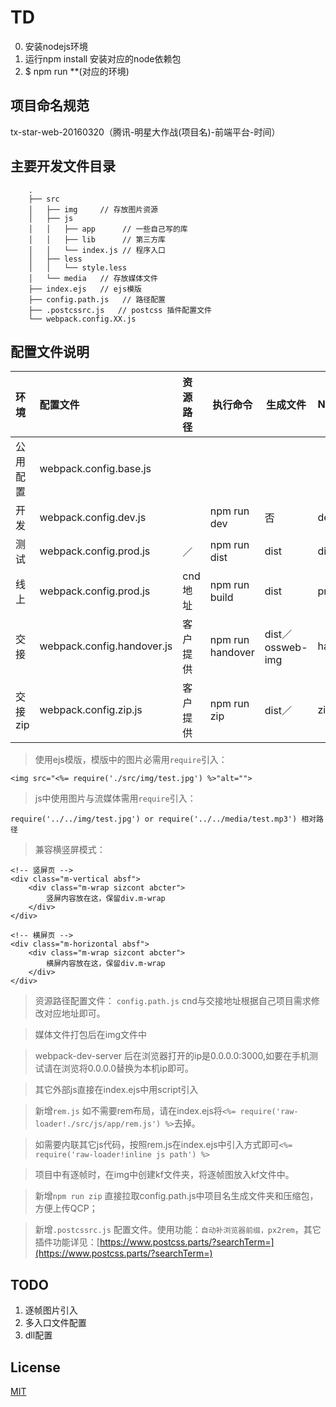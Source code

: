 # TD

0. 安装nodejs环境
1. 运行npm install 安装对应的node依赖包
2. $ npm run **(对应的环境)

## 项目命名规范

tx-star-web-20160320（腾讯-明星大作战(项目名)-前端平台-时间）

## 主要开发文件目录
```
	.
    ├── src
    │   ├── img     // 存放图片资源
    │   ├── js      
    │   │   ├── app      // 一些自己写的库
    │   │   ├── lib      // 第三方库
    │   │   └── index.js // 程序入口
    │   ├── less
    │   │   └── style.less
    │   └── media   // 存放媒体文件
    ├── index.ejs   // ejs模版
    ├── config.path.js   // 路径配置
    ├── .postcssrc.js   // postcss 插件配置文件
    └── webpack.config.XX.js

```
## 配置文件说明

| 环境              | 配置文件                     | 资源路径    | 执行命令               | 生成文件         | NODE_ENV |js、css是否压缩 |
| :--------------- | :------------------------- | :--------- | -------------------- | ---------------- |--------- |------------- |
| 公用配置           | webpack.config.base.js     |            |                      |                  |         |               |
| 开发              | webpack.config.dev.js      |            | npm run dev          | 否               |dev       |               |
| 测试              | webpack.config.prod.js     |  ／         | npm run dist        | dist             |dist      |是 (保留console.log)|
| 线上              | webpack.config.prod.js     |  cnd地址    | npm run build       | dist             |prod      |是              |
| 交接              | webpack.config.handover.js |  客户提供    | npm run handover    | dist／ossweb-img |handover  |否              |
| 交接zip           | webpack.config.zip.js      |  客户提供    | npm run zip         | dist／           |zip       |是              |


>  使用ejs模版，模版中的图片必需用`require`引入：

```
<img src="<%= require('./src/img/test.jpg') %>"alt="">

```

> js中使用图片与流媒体需用`require`引入：

```
require('../../img/test.jpg') or require('../../media/test.mp3') 相对路径

```

> 兼容横竖屏模式：

```
<!-- 竖屏页 -->
<div class="m-vertical absf">
    <div class="m-wrap sizcont abcter">
        竖屏内容放在这，保留div.m-wrap
    </div>
</div>

<!-- 横屏页 -->
<div class="m-horizontal absf">
    <div class="m-wrap sizcont abcter">
        横屏内容放在这，保留div.m-wrap
    </div>
</div>

```

> 资源路径配置文件： `config.path.js` cnd与交接地址根据自己项目需求修改对应地址即可。

 
> 媒体文件打包后在img文件中

> webpack-dev-server 后在浏览器打开的ip是0.0.0.0:3000,如要在手机测试请在浏览将0.0.0.0替换为本机ip即可。

> 其它外部js直接在index.ejs中用script引入 

> 新增`rem.js` 如不需要rem布局，请在index.ejs将`<%= require('raw-loader!./src/js/app/rem.js') %>`去掉。

> 如需要内联其它js代码，按照rem.js在index.ejs中引入方式即可`<%= require('raw-loader!inline js path') %>`

> 项目中有逐帧时，在img中创建kf文件夹，将逐帧图放入kf文件中。

> 新增`npm run zip` 直接拉取config.path.js中项目名生成文件夹和压缩包，方便上传QCP；

> 新增`.postcssrc.js` 配置文件。使用功能：`自动补浏览器前缀，px2rem`，其它插件功能详见：[https://www.postcss.parts/?searchTerm=](https://www.postcss.parts/?searchTerm=)

## TODO

1. 逐帧图片引入
2. 多入口文件配置
3. dll配置

## License

[MIT](https://opensource.org/licenses/MIT)
